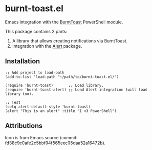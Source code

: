 # burnt-toast.el
Emacs integration with the [BurntToast](https://github.com/Windos/BurntToast) PowerShell module.

This package contains 2 parts:

1. A library that allows creating notifications via BurntToast.
2. Integration with the [Alert](https://github.com/jwiegley/alert) package.

## Installation

```elisp
;; Add project to load-path
(add-to-list 'load-path "~/path/to/burnt-toast.el/")

(require 'burnt-toast)       ;; Load library.
(require 'burnt-toast-alert) ;; Load Alert integration (will load library too).

;; Test
(setq alert-default-style 'burnt-toast)
(alert "This is an alert" :title "I <3 PowerShell")
```

## Attributions

Icon is from Emacs source (commit: fd38c9c0afe2c5bbf04f565eec05daa52a16472b).
